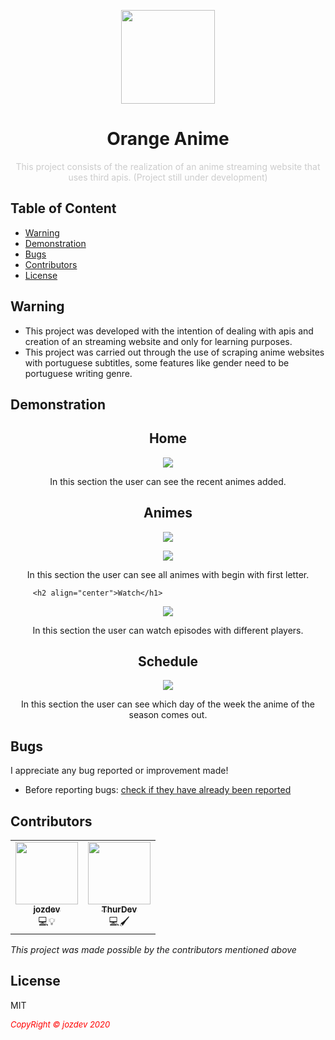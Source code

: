 <p align="center">
  <img src="https://image.flaticon.com/icons/png/512/835/835649.png" width=150px" align="center">
</p>
                                                                        
<h1 align="center">Orange Anime</h1>
<p align="center" style="color: #ccc;">
This project consists of the realization of an anime streaming website that uses third apis. (Project still under development)
</p>


## Table of Content

- [Warning](#warning)
- [Demonstration](#demonstration)
- [Bugs](#bugs)
- [Contributors](#contributors)
- [License](#license)



## Warning

- This project was developed with the intention of dealing with apis and creation of an streaming website and only for learning purposes.
- This project was carried out through the use of scraping anime websites with portuguese subtitles, some features like gender need to be portuguese writing genre.


## Demonstration 

<h2 align="center">Home</h1>
<p align="center">
 <img src="https://cdn.discordapp.com/attachments/450718681492750344/713497861609750668/unknown.png"  align="center">
 
 <p align="center">In this section the user can see the recent animes added.</p></p>

<h2 align="center">Animes</h1>
<p align="center">
 <img src="https://cdn.discordapp.com/attachments/450718681492750344/713497794949677076/unknown.png"  align="center">
 <p align="center">
 <img src="https://cdn.discordapp.com/attachments/676884266617143354/713494306744434745/view.png"  align="center">

 <p align="center">In this section the user can see all animes with begin with first letter.</p></p>
         
         <h2 align="center">Watch</h1>
<p align="center">
 <img src="https://cdn.discordapp.com/attachments/676884266617143354/713494314566549614/watch2.png"  align="center">
 
 <p align="center">In this section the user can watch episodes with different players.</p></p>
      
<h2 align="center">Schedule</h1>
<p align="center">
 <img src="https://cdn.discordapp.com/attachments/450718681492750344/713497721063080086/unknown.png"  align="center">
 
 <p align="center">In this section the user can see which day of the week the anime of the season comes out.</p></p>
         
         
## Bugs

I appreciate any bug reported or improvement made!

- Before reporting bugs:
[check if they have already been reported](https://github.com/jozdev/Anime-Crawler-API/issues)
                                                                                                                                      
## Contributors

<table align="center">
  <tr>
    <td align="center"><a href="https://github.com/jozdev"><img src="https://avatars0.githubusercontent.com/u/58850639?s=460&u=7b99346947ef28fb23b98604356fd3b3013c418b&v=4" width="100px;" alt=""/><br /><sub><b>jozdev</b></sub></a><br /><a title="Code">💻💡</a></td>
    <td align="center"><a href="https://github.com/thurdev"><img src="https://avatars0.githubusercontent.com/u/34294813?s=400&u=725e4548b484417d368e03fb7c619bd3cbd0f12f&v=4" width="100px;" alt=""/><br /><sub><b>ThurDev</b></sub></a><br /><a title="Code">💻🖌️</a></td>
  </tr>
</table>

<i>This project was made possible by the contributors mentioned above</i>

## License

MIT


 <i style='text-align: center; color: red;font-size: 13px;'>CopyRight © jozdev 2020</i> 

